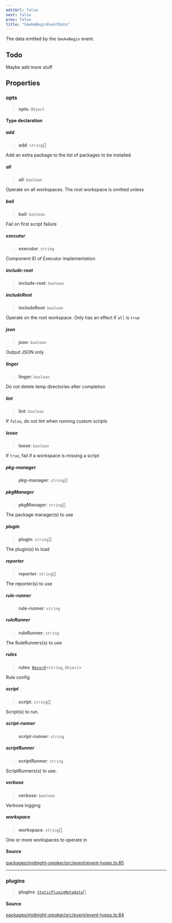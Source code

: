 ```yaml
---
editUrl: false
next: false
prev: false
title: "SmokeBeginEventData"
---
```


The data emitted by the `SmokeBegin` event.

## Todo

Maybe add more stuff

## Properties

### opts

> **opts**: `Object`

#### Type declaration

##### add

> **add**: `string`[]

Add an extra package to the list of packages to be installed

##### all

> **all**: `boolean`

Operate on all workspaces. The root workspace is omitted unless

##### bail

> **bail**: `boolean`

Fail on first script failure

##### executor

> **executor**: `string`

Component ID of Executor implementation

##### include-root

> **include-root**: `boolean`

##### includeRoot

> **includeRoot**: `boolean`

Operate on the root workspace. Only has an effect if `all` is `true`

##### json

> **json**: `boolean`

Output JSON only

##### linger

> **linger**: `boolean`

Do not delete temp directories after completion

##### lint

> **lint**: `boolean`

If `false`, do not lint when running custom scripts

##### loose

> **loose**: `boolean`

If `true`, fail if a workspace is missing a script

##### pkg-manager

> **pkg-manager**: `string`[]

##### pkgManager

> **pkgManager**: `string`[]

The package manager(s) to use

##### plugin

> **plugin**: `string`[]

The plugin(s) to load

##### reporter

> **reporter**: `string`[]

The reporter(s) to use

##### rule-runner

> **rule-runner**: `string`

##### ruleRunner

> **ruleRunner**: `string`

The RuleRunners(s) to use

##### rules

> **rules**: [`Record`]( https://www.typescriptlang.org/docs/handbook/utility-types.html#recordkeys-type )\<`string`, `Object`\>

Rule config

##### script

> **script**: `string`[]

Script(s) to run.

##### script-runner

> **script-runner**: `string`

##### scriptRunner

> **scriptRunner**: `string`

ScriptRunners(s) to use.

##### verbose

> **verbose**: `boolean`

Verbose logging

##### workspace

> **workspace**: `string`[]

One or more workspaces to operate in

#### Source

[packages/midnight-smoker/src/event/event-types.ts:85](https://github.com/boneskull/midnight-smoker/blob/417858b/packages/midnight-smoker/src/event/event-types.ts#L85)

***

### plugins

> **plugins**: [`StaticPluginMetadata`](/api/midnight-smoker/midnight-smoker/plugin/interfaces/staticpluginmetadata/)[]

#### Source

[packages/midnight-smoker/src/event/event-types.ts:84](https://github.com/boneskull/midnight-smoker/blob/417858b/packages/midnight-smoker/src/event/event-types.ts#L84)
